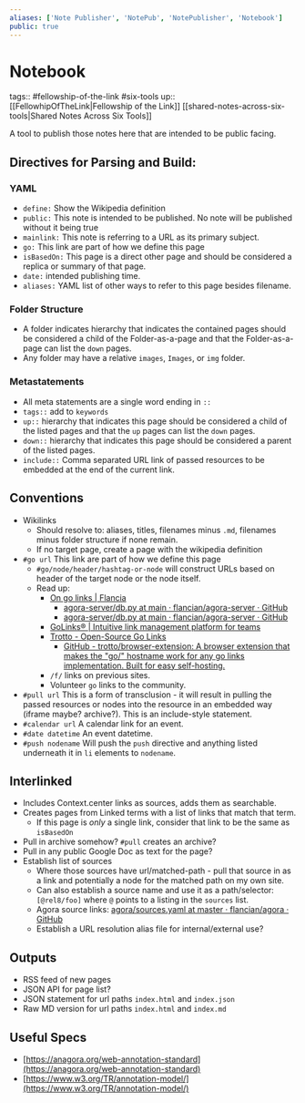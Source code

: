```yaml
---
aliases: ['Note Publisher', 'NotePub', 'NotePublisher', 'Notebook']
public: true
---
```


# Notebook

tags:: #fellowship-of-the-link #six-tools 
up:: [[FellowhipOfTheLink|Fellowship of the Link]] [[shared-notes-across-six-tools|Shared Notes Across Six Tools]]

A tool to publish those notes here that are intended to be public facing. 

## Directives for Parsing and Build: 

### YAML

- `define:` Show the Wikipedia definition 
- `public:` This note is intended to be published. No note will be published without it being true
- `mainlink:` This note is referring to a URL as its primary subject. 
- `go:` This link are part of how we define this page
- `isBasedOn:` This page is a direct other page and should be considered a replica or summary of that page. 
- `date:` intended publishing time. 
- `aliases:` YAML list of other ways to refer to this page besides filename. 

### Folder Structure 

- A folder indicates hierarchy that indicates the contained pages should be considered a child of the Folder-as-a-page and that the Folder-as-a-page can list the `down` pages. 
- Any folder may have a relative `images`, `Images`, or `img` folder. 

### Metastatements 

- All meta statements are a single word ending in `:: `
- `tags::` add to `keywords`
- `up::` hierarchy that indicates this page should be considered a child of the listed pages and that the `up` pages can list the `down` pages. 
- `down::` hierarchy that indicates this page should be considered a parent of the listed pages. 
- `include::` Comma separated URL link of passed resources to be embedded at the end of the current link. 

## Conventions 

- Wikilinks 
	- Should resolve to: aliases, titles, filenames minus `.md`, filenames minus folder structure if none remain. 
	- If no target page, create a page with the wikipedia definition 
- `#go url` This link are part of how we define this page
	- `#go/node/header/hashtag-or-node` will construct URLs based on header of the target node or the node itself. 
	- Read up: 
		- [On go links | Flancia](https://flancia.org/mine/go-links/)
			- [agora-server/db.py at main · flancian/agora-server · GitHub](https://github.com/flancian/agora-server/blob/main/app/db.py#L658)
			- [agora-server/db.py at main · flancian/agora-server · GitHub](https://github.com/flancian/agora-server/blob/main/app/db.py#L266)
		- [GoLinks® | Intuitive link management platform for teams](https://www.golinks.io/)
		- [Trotto - Open-Source Go Links](https://www.trot.to/)
			- [GitHub - trotto/browser-extension: A browser extension that makes the "go/" hostname work for any go links implementation. Built for easy self-hosting.](https://github.com/trotto/browser-extension)
		- `/f/` links on previous sites. 
		- Volunteer `go` links to the community. 
- `#pull url` This is a form of transclusion - it will result in pulling the passed resources or nodes into the resource in an embedded way (iframe maybe? archive?). This is an include-style statement. 
- `#calendar url` A calendar link for an event. 
- `#date datetime` An event datetime. 
- `#push nodename` Will push the `push` directive and anything listed underneath it in `li` elements to `nodename`.

## Interlinked

- Includes Context.center links as sources, adds them as searchable.
- Creates pages from Linked terms with a list of links that match that term. 
	- If this page is *only* a single link, consider that link to be the same as `isBasedOn`
- Pull in archive somehow? `#pull` creates an archive? 
- Pull in any public Google Doc as text for the page? 
- Establish list of sources 
	- Where those sources have url/matched-path - pull that source in as a link and potentially a node for the matched path on my own site. 
	- Can also establish a source name and use it as a path/selector: `[@rel8/foo]` where `@` points to a listing in the `sources` list. 
	- Agora source links: [agora/sources.yaml at master · flancian/agora · GitHub](https://github.com/flancian/agora/blob/master/sources.yaml)
	- Establish a URL resolution alias file for internal/external use? 

## Outputs 

- RSS feed of new pages 
- JSON API for page list? 
- JSON statement for url paths `index.html` and `index.json` 
- Raw MD version for url paths `index.html` and `index.md` 

## Useful Specs 

- [https://anagora.org/web-annotation-standard](https://anagora.org/web-annotation-standard) 
- [https://www.w3.org/TR/annotation-model/](https://www.w3.org/TR/annotation-model/)
